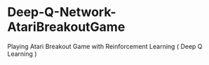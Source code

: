 # Deep-Q-Network-AtariBreakoutGame
Playing Atari Breakout Game with Reinforcement Learning ( Deep Q Learning )
